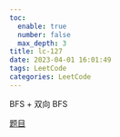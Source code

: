 ```yaml
---
toc:
  enable: true
  number: false
  max_depth: 3
title: lc-127
date: 2023-04-01 16:01:49
tags: LeetCode
categories: LeetCode
---
```


BFS + 双向 BFS

[题目](https://leetcode.com/problems/word-ladder/)
